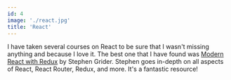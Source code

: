 ```yaml
---
id: 4
image: './react.jpg'
title: 'React'
---
```


I have taken several courses on React to be sure that I wasn't missing anything and because I love it. The best one that I have found was [Modern React with Redux](https://www.udemy.com/course/react-redux) by Stephen Grider. Stephen goes in-depth on all aspects of React, React Router, Redux, and more. It's a fantastic resource!
